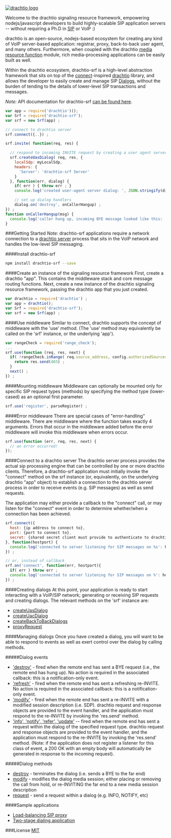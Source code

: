 [![drachtio logo](http://davehorton.github.io/drachtio-srf/img/definition-only-cropped.png)](http://davehorton.github.io/drachtio-srf)

Welcome to the drachtio signaling resource framework, empowering nodejs/javascript developers to build highly-scalable SIP application servers -- without requiring a Ph.D in [SIP](https://www.ietf.org/rfc/rfc3261.txt) or VoIP :)

drachtio is an open-source, nodejs-based ecosystem for creating any kind of VoIP server-based application: registrar, proxy, back-to-back user agent, and many others. Furthermore, when coupled with the drachtio [media resource function](https://github.com/davehorton/drachtio-fsmrf) module, rich media-processing applications can be easily built as well.

Within the drachtio ecosystem, drachtio-srf is a high-level abstraction framework that sits on top of the [connect](https://github.com/senchalabs/connect)-inspired [drachtio](https://github.com/davehorton/drachtio) library, and allows the developer to easily create and manage SIP [Dialogs](http://davehorton.github.io/drachtio-srf/api/Dialog), without the burden of tending to the details of lower-level SIP transactions and messages.

*Note:* API documentation for drachtio-srf [can be found here](http://davehorton.github.io/drachtio-srf/api/index.html).

```js
var app = require('drachtio')();
var Srf = require('drachtio-srf'); 
var srf = new Srf(app) ;

// connect to drachtio server
srf.connect({..}) ;

srf.invite( function(req, res) {

  // respond to incoming INVITE request by creating a user agent server dialog
  srf.createUasDialog( req, res, {
    localSdp: myLocalSdp,
    headers: {
      'Server': 'drachtio-srf Server'
    }
  }, function(err, dialog) {
    if( err ) { throw err ; }
    console.log('created user-agent server dialog: ', JSON.stringify(dialog)) ;

    // set up dialog handlers
    dialog.on('destroy', onCallerHangup) ;
}) ;
function onCallerHangup(msg) {
  console.log('caller hung up, incoming BYE message looked like this: ', msg) ;
}
``` 

###Getting Started
*Note:* drachtio-srf applications require a network connection to a [drachtio server](https://github.com/davehorton/drachtio-server) process that sits in the VoIP network and handles the low-level SIP messaging.

####Install drachtio-srf
```bash
npm install drachtio-srf --save
```

####Create an instance of the signaling resource framework
First, create a drachtio "app".  This contains the middleware stack and core message routing functions.  Next, create a new instance of the drachtio signaling resource framework, passing the drachtio app that you just created.

```js
var drachtio = require('drachtio') ;
var app = drachtio();
var Srf = require('drachtio-srf'); 
var srf = new Srf(app) ;
```

####Use middleware
Similar to connect, drachtio supports the concept of middleware with the 'use' method. (The 'use' method may equivalently be called on the 'srf' instance, or the underlying 'app').

```js
var rangeCheck = require('range_check');
...
srf.use(function (req, res, next) {
  if( !rangeCheck.inRange( req.source_address, config.authorizedSources) ) { 
    return res.send(403) ; 
  }
  next() ;
}) ;
```

####Mounting middleware
Middleware can optionally be mounted only for specific SIP request types (methods) by specifying the method type (lower-cased) as an optional first parameter. 

```js
srf.use('register', parseRegister) ;
```

####Error middleware
There are special cases of "error-handling" middleware. There are middleware where the function takes exactly 4 arguments. Errors that occur in the middleware added before the error middleware will invoke this middleware when errors occur.

```js
srf.use(function (err, req, res, next) {
  // an error occurred!
});
```

####Connect to a drachtio server
The drachtio server process provides the actual sip processing engine that can be controlled by one or more drachtio clients.  Therefore, a drachtio-srf application must initially invoke the "connect" method on the srf instance (or, equivalently, on the underlying drachtio "app" object) to establish a connection to the drachtio server process in order to receive events (e.g. SIP messages) as well as send requests.  

The application may either provide a callback to the "connect" call, or may listen for the "connect" event in order to determine whether/when a connection has been achieved.

```js
srf.connect({
  host: {ip address to connect to},
  port: {port to connect to},
  secret: {shared secret client must provide to authenticate to drachtio server}
}, function(hostport) {
  console.log('connected to server listening for SIP messages on %s': hostport) ;
}) ;

// or, instead of callback
srf.on('connect', function(err, hostport){
  if( err ) throw err ;
  console.log('connected to server listening for SIP messages on %': hostport) ;  
}) ;
```

####Creating dialogs
At this point, your application is ready to start interacting with a VoIP/SIP network; generating or receiving SIP requests and creating dialogs. The relevant methods on the 'srf' instance are:

* [createUasDialog](http://davehorton.github.io/drachtio-srf/api/Srf.html#createUasDialog)
* [createUacDialog](http://davehorton.github.io/drachtio-srf/api/Srf.html#createUacDialog)
* [createBackToBackDialogs](http://davehorton.github.io/drachtio-srf/api/Srf.html#createBackToBackDialogs)
* [proxyRequest](http://davehorton.github.io/drachtio-srf/api/Srf.html#proxyRequest)

####Managing dialogs
Once you have created a dialog, you will want to be able to respond to events as well as exert control over the dialog by calling methods.

#####Dialog events</h5>
* ['destroy'](http://davehorton.github.io/drachtio-srf/api/Dialog.html#event:destroy) - fired when the remote end has sent a BYE request (i.e., the remote end has hung up).  No action is required in the associated callback: this is a notification-only event.
* ['refresh'](http://davehorton.github.io/drachtio-srf/api/Dialog.html#event:refresh) - fired when the remote end has sent a refreshing re-INVITE.  No action is required in the associated callback: this is a notification-only event.
* ['modify'](http://davehorton.github.io/drachtio-srf/api/Dialog.html#event:modify) - fired when the remote end has sent a re-INVITE with a modified session description (i.e. SDP). drachtio request and response objects are provided to the event handler, and the application must respond to the re-INVITE by invoking the 'res.send' method.</li>
* ['info', 'notify', 'refer', 'update'](http://davehorton.github.io/drachtio-srf/api/Dialog.html#event:info) -- fired when the remote end has sent a request within the dialog of the specified request type. drachtio request and response objects are provided to the event handler, and the application must respond to the re-INVITE by invoking the 'res.send' method. (Note: if the application does not register a listener for this class of event, a 200 OK with an empty body will automatically be generated in response to the incoming request).

#####Dialog methods
* [destroy](http://davehorton.github.io/drachtio-srf/api/Srf.html#destroy) - terminates the dialog (i.e. sends a BYE to the far end)
* [modify](http://davehorton.github.io/drachtio-srf/api/Srf.html#modify) - modifies the dialog media session; either placing or removing the call from hold, or re-INVITING the far end to a new media session description
* [request](http://davehorton.github.io/drachtio-srf/api/Srf.html#request) - send a request within a dialog (e.g. INFO, NOTIFY, etc)

####Sample applications</h4>
* [Load-balancing SIP proxy](https://github.com/davehorton/simple-sip-proxy)
* [Two-stage dialing application](https://github.com/davehorton/drachtio-sample-twostage-dialing)

###License
[MIT](https://github.com/davehorton/drachtio-srf/blob/master/LICENSE)

